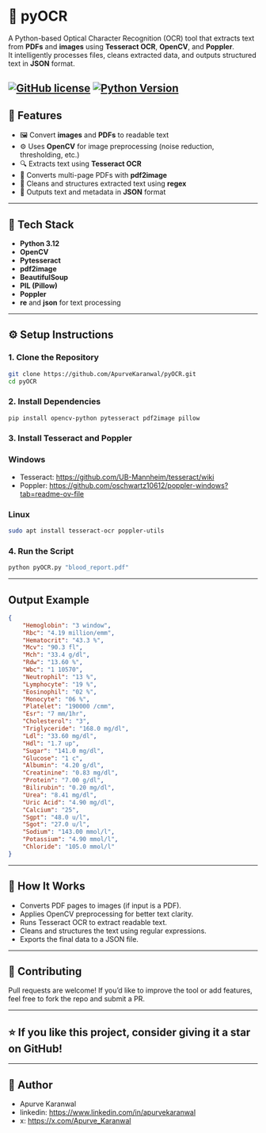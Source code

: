 # 🧠 pyOCR

A Python-based Optical Character Recognition (OCR) tool that extracts text from **PDFs** and **images** using **Tesseract OCR**, **OpenCV**, and **Poppler**.  
It intelligently processes files, cleans extracted data, and outputs structured text in **JSON** format.

[![GitHub license](https://img.shields.io/badge/license-MIT-blue.svg)](LICENSE)
[![Python Version](https://img.shields.io/badge/python-3.6%2B-blue.svg)](https://www.python.org/)
---

## 🚀 Features
- 🖼️ Convert **images** and **PDFs** to readable text  
- ⚙️ Uses **OpenCV** for image preprocessing (noise reduction, thresholding, etc.)  
- 🔍 Extracts text using **Tesseract OCR**  
- 📄 Converts multi-page PDFs with **pdf2image**  
- 🧹 Cleans and structures extracted text using **regex**  
- 💾 Outputs text and metadata in **JSON** format  

---

## 🧩 Tech Stack
- **Python 3.12**
- **OpenCV**
- **Pytesseract**
- **pdf2image**
- **BeautifulSoup**
- **PIL (Pillow)**
- **Poppler**
- **re** and **json** for text processing

---

## ⚙️ Setup Instructions

### 1. Clone the Repository
```bash
git clone https://github.com/ApurveKaranwal/pyOCR.git
cd pyOCR
```
### 2. Install Dependencies
```bash
pip install opencv-python pytesseract pdf2image pillow
```

### 3. Install Tesseract and Poppler

### Windows
- Tesseract: https://github.com/UB-Mannheim/tesseract/wiki
- Poppler: https://github.com/oschwartz10612/poppler-windows?tab=readme-ov-file

### Linux
```bash
sudo apt install tesseract-ocr poppler-utils
```

### 4. Run the Script
```bash
python pyOCR.py "blood_report.pdf"
```
---

## Output Example
```json
{
    "Hemoglobin": "3 window",
    "Rbc": "4.19 million/emm",
    "Hematocrit": "43.3 %",
    "Mcv": "90.3 fl",
    "Mch": "33.4 g/dl",
    "Rdw": "13.60 %",
    "Wbc": "1 10570",
    "Neutrophil": "13 %",
    "Lymphocyte": "19 %",
    "Eosinophil": "02 %",
    "Monocyte": "06 %",
    "Platelet": "190000 /cmm",
    "Esr": "7 mm/1hr",
    "Cholesterol": "3",
    "Triglyceride": "168.0 mg/dl",
    "Ldl": "33.60 mg/dl",
    "Hdl": "1.7 up",
    "Sugar": "141.0 mg/dl",
    "Glucose": "1 c",
    "Albumin": "4.20 g/dl",
    "Creatinine": "0.83 mg/dl",
    "Protein": "7.00 g/dl",
    "Bilirubin": "0.20 mg/dl",
    "Urea": "8.41 mg/dl",
    "Uric Acid": "4.90 mg/dl",
    "Calcium": "25",
    "Sgpt": "48.0 u/l",
    "Sgot": "27.0 u/l",
    "Sodium": "143.00 mmol/l",
    "Potassium": "4.90 mmol/l",
    "Chloride": "105.0 mmol/l"
}
```

---

## 🧠 How It Works
- Converts PDF pages to images (if input is a PDF).
- Applies OpenCV preprocessing for better text clarity.
- Runs Tesseract OCR to extract readable text.
- Cleans and structures the text using regular expressions.
- Exports the final data to a JSON file.

---

## 🤝 Contributing
Pull requests are welcome!
If you’d like to improve the tool or add features, feel free to fork the repo and submit a PR.

---

## ⭐ If you like this project, consider giving it a star on GitHub!

---

## 👤 Author
- Apurve Karanwal
- linkedin: https://www.linkedin.com/in/apurvekaranwal
- x: https://x.com/Apurve_Karanwal

